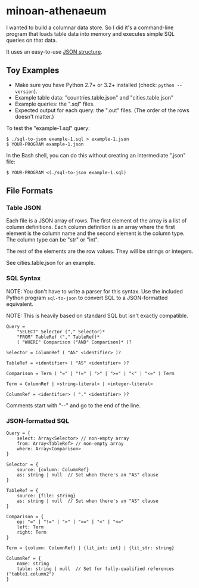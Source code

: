 # minoan-athenaeum

I wanted to build a columnar data store. So I did it's a command-line program
that loads table data into memory and executes simple SQL queries on that data.

It uses an easy-to-use [JSON structure](#json-formatted-sql).

## Toy Examples

- Make sure you have Python 2.7+ or 3.2+ installed (check: `python --version`).
- Example table data: "countries.table.json" and "cities.table.json"
- Example queries: the ".sql" files.
- Expected output for each query: the ".out" files.  (The order of the rows doesn't matter.)

To test the "example-1.sql" query:

```
$ ./sql-to-json example-1.sql > example-1.json
$ YOUR-PROGRAM example-1.json
```

In the Bash shell, you can do this without creating an intermediate ".json" file:

```
$ YOUR-PROGRAM <(./sql-to-json example-1.sql)
```

## File Formats

### Table JSON

Each file is a JSON array of rows.  The first element of the array is a list of column definitions.  Each column definition is an array where the first element is the column name and the second element is the column type.  The column type can be "str" or "int".

The rest of the elements are the row values.  They will be strings or integers.

See cities.table.json for an example.

### SQL Syntax

NOTE: You don't have to write a parser for this syntax.  Use the included Python program `sql-to-json` to convert SQL to a JSON-formatted equivalent.

NOTE: This is heavily based on standard SQL but isn't exactly compatible.

```
Query =
    "SELECT" Selector ("," Selector)*
    "FROM" TableRef ("," TableRef)*
    ( "WHERE" Comparison ("AND" Comparison)* )?

Selector = ColumnRef ( "AS" <identifier> )?

TableRef = <identifier> ( "AS" <identifier> )?

Comparison = Term ( "=" | "!=" | ">" | ">=" | "<" | "<=" ) Term

Term = ColumnRef | <string-literal> | <integer-literal>

ColumnRef = <identifier> ( "." <identifier> )?
```

Comments start with "--" and go to the end of the line.

### JSON-formatted SQL

```
Query = {
    select: Array<Selector> // non-empty array
    from: Array<TableRef> // non-empty array
    where: Array<Comparison>
}

Selector = {
    source: {column: ColumnRef}
    as: string | null  // Set when there's an "AS" clause
}

TableRef = {
    source: {file: string}
    as: string | null  // Set when there's an "AS" clause
}

Comparison = {
    op: "=" | "!=" | ">" | ">=" | "<" | "<="
    left: Term
    right: Term
}

Term = {column: ColumnRef} | {lit_int: int} | {lit_str: string}

ColumnRef = {
    name: string
    table: string | null  // Set for fully-qualified references ("table1.column2")
}
```
